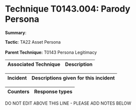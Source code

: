 # Technique T0143.004: Parody Persona

**Summary**: 

**Tactic**: TA22 Asset Persona <br><br>**Parent Technique:** T0143 Persona Legitimacy


| Associated Technique | Description |
| --------- | ------------------------- |



| Incident | Descriptions given for this incident |
| -------- | -------------------- |



| Counters | Response types |
| -------- | -------------- |


DO NOT EDIT ABOVE THIS LINE - PLEASE ADD NOTES BELOW